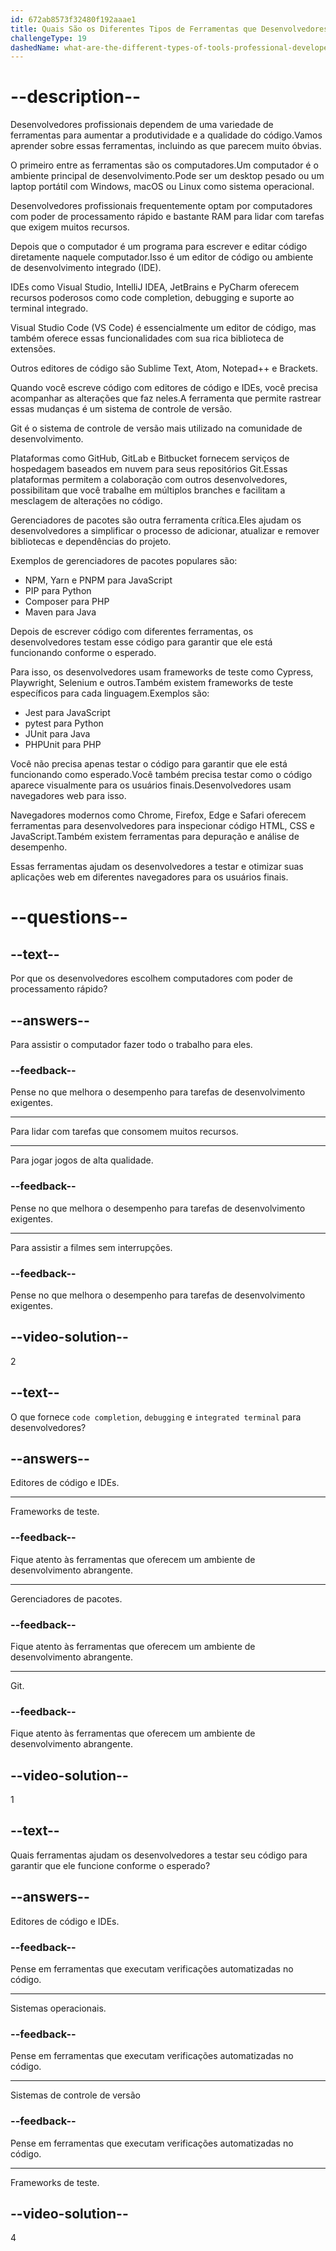 ```yaml
---
id: 672ab8573f32480f192aaae1
title: Quais São os Diferentes Tipos de Ferramentas que Desenvolvedores Profissionais Usam?
challengeType: 19
dashedName: what-are-the-different-types-of-tools-professional-developers-use
---
```


# --description--

Desenvolvedores profissionais dependem de uma variedade de ferramentas para aumentar a produtividade e a qualidade do código.Vamos aprender sobre essas ferramentas, incluindo as que parecem muito óbvias.

O primeiro entre as ferramentas são os computadores.Um computador é o ambiente principal de desenvolvimento.Pode ser um desktop pesado ou um laptop portátil com Windows, macOS ou Linux como sistema operacional.

Desenvolvedores profissionais frequentemente optam por computadores com poder de processamento rápido e bastante RAM para lidar com tarefas que exigem muitos recursos.

Depois que o computador é um programa para escrever e editar código diretamente naquele computador.Isso é um editor de código ou ambiente de desenvolvimento integrado (IDE).

IDEs como Visual Studio, IntelliJ IDEA, JetBrains e PyCharm oferecem recursos poderosos como code completion, debugging e suporte ao terminal integrado.

Visual Studio Code (VS Code) é essencialmente um editor de código, mas também oferece essas funcionalidades com sua rica biblioteca de extensões.

Outros editores de código são Sublime Text, Atom, Notepad++ e Brackets.

Quando você escreve código com editores de código e IDEs, você precisa acompanhar as alterações que faz neles.A ferramenta que permite rastrear essas mudanças é um sistema de controle de versão.

Git é o sistema de controle de versão mais utilizado na comunidade de desenvolvimento.

Plataformas como GitHub, GitLab e Bitbucket fornecem serviços de hospedagem baseados em nuvem para seus repositórios Git.Essas plataformas permitem a colaboração com outros desenvolvedores, possibilitam que você trabalhe em múltiplos branches e facilitam a mesclagem de alterações no código.

Gerenciadores de pacotes são outra ferramenta crítica.Eles ajudam os desenvolvedores a simplificar o processo de adicionar, atualizar e remover bibliotecas e dependências do projeto.

Exemplos de gerenciadores de pacotes populares são:

* NPM, Yarn e PNPM para JavaScript
* PIP para Python
* Composer para PHP
* Maven para Java

Depois de escrever código com diferentes ferramentas, os desenvolvedores testam esse código para garantir que ele está funcionando conforme o esperado.

Para isso, os desenvolvedores usam frameworks de teste como Cypress, Playwright, Selenium e outros.Também existem frameworks de teste específicos para cada linguagem.Exemplos são:

* Jest para JavaScript
* pytest para Python
* JUnit para Java
* PHPUnit para PHP

Você não precisa apenas testar o código para garantir que ele está funcionando como esperado.Você também precisa testar como o código aparece visualmente para os usuários finais.Desenvolvedores usam navegadores web para isso.

Navegadores modernos como Chrome, Firefox, Edge e Safari oferecem ferramentas para desenvolvedores para inspecionar código HTML, CSS e JavaScript.Também existem ferramentas para depuração e análise de desempenho.

Essas ferramentas ajudam os desenvolvedores a testar e otimizar suas aplicações web em diferentes navegadores para os usuários finais.

# --questions--

## --text--

Por que os desenvolvedores escolhem computadores com poder de processamento rápido?

## --answers--

Para assistir o computador fazer todo o trabalho para eles.

### --feedback--

Pense no que melhora o desempenho para tarefas de desenvolvimento exigentes.

---

Para lidar com tarefas que consomem muitos recursos.

---

Para jogar jogos de alta qualidade.

### --feedback--

Pense no que melhora o desempenho para tarefas de desenvolvimento exigentes.

---

Para assistir a filmes sem interrupções.

### --feedback--

Pense no que melhora o desempenho para tarefas de desenvolvimento exigentes.

## --video-solution--

2

## --text--

O que fornece `code completion`, `debugging` e `integrated terminal` para desenvolvedores?

## --answers--

Editores de código e IDEs.

---

Frameworks de teste.

### --feedback--

Fique atento às ferramentas que oferecem um ambiente de desenvolvimento abrangente.

---

Gerenciadores de pacotes.

### --feedback--

Fique atento às ferramentas que oferecem um ambiente de desenvolvimento abrangente.

---

Git.

### --feedback--

Fique atento às ferramentas que oferecem um ambiente de desenvolvimento abrangente.

## --video-solution--

1

## --text--

Quais ferramentas ajudam os desenvolvedores a testar seu código para garantir que ele funcione conforme o esperado?

## --answers--

Editores de código e IDEs.

### --feedback--

Pense em ferramentas que executam verificações automatizadas no código.

---

Sistemas operacionais.

### --feedback--

Pense em ferramentas que executam verificações automatizadas no código.

---

Sistemas de controle de versão

### --feedback--

Pense em ferramentas que executam verificações automatizadas no código.

---

Frameworks de teste.

## --video-solution--

4
